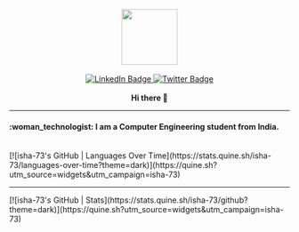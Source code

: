 <div id="header" align="center">
  <img src="https://media.giphy.com/media/M9gbBd9nbDrOTu1Mqx/giphy.gif" width="100"/><br>
 <br>
 <div id="badges">
  <a href="http://www.linkedin.com/in/isha-bule-23a51820b">
    <img src="https://img.shields.io/badge/LinkedIn-blue?style=for-the-badge&logo=linkedin&logoColor=white" alt="LinkedIn Badge"/>
   </a>
  <a href="https://twitter.com/BuleIsha?t=6yVoEI64la2S8_qlZa2mSg&s=08">
    <img src="https://img.shields.io/badge/Twitter-green?style=for-the-badge&logo=twitter&logoColor=white" alt="Twitter Badge"/>
  </a>
</div>
  <br>
  <strong> Hi there 👋 </strong>
</div>
<hr>
<h4>:woman_technologist: I am a Computer Engineering student from India.</h4>
<br>
[![isha-73's GitHub | Languages Over Time](https://stats.quine.sh/isha-73/languages-over-time?theme=dark)](https://quine.sh?utm_source=widgets&utm_campaign=isha-73)
<hr>
[![isha-73's GitHub | Stats](https://stats.quine.sh/isha-73/github?theme=dark)](https://quine.sh?utm_source=widgets&utm_campaign=isha-73)

